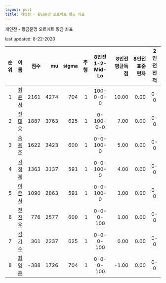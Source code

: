 ```yaml
---
layout: post
title: 개인전 - 황금문명 오르에트 황금 좌표
---
```



개인전 - 황금문명 오르에트 황금 좌표


last updated: 8-22-2020

| 순위 | 이름 | 점수 | mu | sigma | 주행 | 8인전 1-2-Mid-Lo | 8인전 평균득점 | 8인전 표준편차 | 2인전 전적 |
|:---:|:---:|---:|---:|---:|---:|:---:|---:|---:|:---:|
| 1 | [최윤서](../choiyunseo) | 2161 | 4274 | 704 | 1 | 100-0-0-0 | 10.00 | 0.00 | 0-0 |
| 2 | [전대웅](../jeondaewoong) | 1887 | 3763 | 625 | 1 | 0-100-0-0 | 7.00 | 0.00 | 0-0 |
| 3 | [송용준](../songyongjun) | 1622 | 3423 | 600 | 1 | 0-0-100-0 | 5.00 | 0.00 | 0-0 |
| 4 | [김정제](../gimjeongje) | 1363 | 3137 | 591 | 1 | 0-0-100-0 | 4.00 | 0.00 | 0-0 |
| 5 | [이은서](../ieunseo) | 1090 | 2863 | 591 | 1 | 0-0-100-0 | 3.00 | 0.00 | 0-0 |
| 6 | [전진우](../jeonjinwoo) | 776 | 2577 | 600 | 1 | 0-0-0-100 | 1.00 | 0.00 | 0-0 |
| 7 | [김기수](../gimgisu) | 361 | 2237 | 625 | 1 | 0-0-0-100 | 0.00 | 0.00 | 0-0 |
| 8 | [최영훈](../choiyeonghun) | -388 | 1726 | 704 | 1 | 0-0-0-100 | -1.00 | 0.00 | 0-0 |

